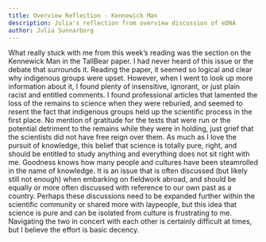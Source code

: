 ```yaml
---
title: Overview Reflection - Kennewick Man
description: Julia's reflection from overview discussion of eDNA
author: Julia Sunnarborg
---
```


What really stuck with me from this week’s reading was the section on the Kennewick Man in the TallBear paper. I had never heard of this issue or the debate that surrounds it. Reading the paper, it seemed so logical and clear why indigenous groups were upset. However, when I went to look up more information about it, I found plenty of insensitive, ignorant, or just plain racist and entitled comments. I found professional articles that lamented the loss of the remains to science when they were reburied, and seemed to resent the fact that indigenous groups held up the scientific process in the first place. No mention of gratitude for the tests that were run or the potential detriment to the remains while they were in holding, just grief that the scientists did not have free reign over them. As much as I love the pursuit of knowledge, this belief that science is totally pure, right, and should be entitled to study anything and everything does not sit right with me. Goodness knows how many people and cultures have been steamrolled in the name of knowledge. It is an issue that is often discussed (but likely still not enough) when embarking on fieldwork abroad, and should be equally or more often discussed with reference to our own past as a country. Perhaps these discussions need to be expanded further within the scientific community or shared more with laypeople, but this idea that science is pure and can be isolated from culture is frustrating to me. Navigating the two in concert with each other is certainly difficult at times, but I believe the effort is basic decency.  